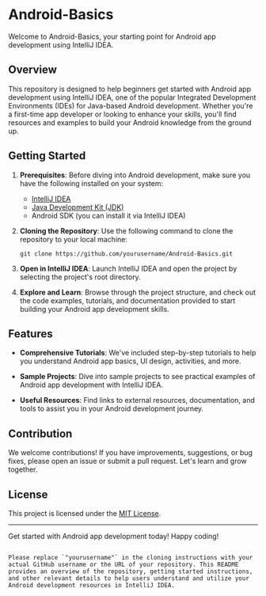 # Android-Basics

Welcome to Android-Basics, your starting point for Android app development using IntelliJ IDEA.

## Overview

This repository is designed to help beginners get started with Android app development using IntelliJ IDEA, one of the popular Integrated Development Environments (IDEs) for Java-based Android development. Whether you're a first-time app developer or looking to enhance your skills, you'll find resources and examples to build your Android knowledge from the ground up.

## Getting Started

1. **Prerequisites**: Before diving into Android development, make sure you have the following installed on your system:
   - [IntelliJ IDEA](https://www.jetbrains.com/idea/download/)
   - [Java Development Kit (JDK)](https://www.oracle.com/java/technologies/javase-downloads.html)
   - Android SDK (you can install it via IntelliJ IDEA)

2. **Cloning the Repository**: Use the following command to clone the repository to your local machine:

   ```shell
   git clone https://github.com/yourusername/Android-Basics.git
   ```

3. **Open in IntelliJ IDEA**: Launch IntelliJ IDEA and open the project by selecting the project's root directory.

4. **Explore and Learn**: Browse through the project structure, and check out the code examples, tutorials, and documentation provided to start building your Android app development skills.

## Features

- **Comprehensive Tutorials**: We've included step-by-step tutorials to help you understand Android app basics, UI design, activities, and more.

- **Sample Projects**: Dive into sample projects to see practical examples of Android app development with IntelliJ IDEA.

- **Useful Resources**: Find links to external resources, documentation, and tools to assist you in your Android development journey.

## Contribution

We welcome contributions! If you have improvements, suggestions, or bug fixes, please open an issue or submit a pull request. Let's learn and grow together.

## License

This project is licensed under the [MIT License](LICENSE).

---

Get started with Android app development today! Happy coding!
```

Please replace `"yourusername"` in the cloning instructions with your actual GitHub username or the URL of your repository. This README provides an overview of the repository, getting started instructions, and other relevant details to help users understand and utilize your Android development resources in IntelliJ IDEA.